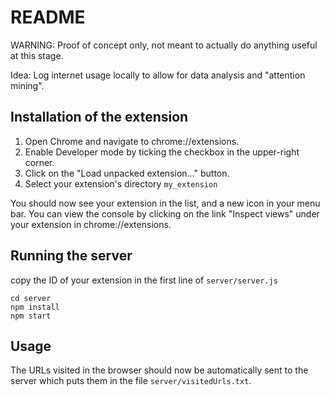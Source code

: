 # README

WARNING: Proof of concept only, not meant to actually do anything useful at this stage.

Idea: Log internet usage locally to allow for data analysis and "attention mining".

## Installation of the extension

1. Open Chrome and navigate to chrome://extensions.
2. Enable Developer mode by ticking the checkbox in the upper-right corner.
3. Click on the "Load unpacked extension..." button.
4. Select your extension's directory `my_extension`

You should now see your extension in the list, and a new icon in your menu bar. You can view the console by clicking on the link "Inspect views" under your extension in chrome://extensions.

## Running the server

copy the ID of your extension in the first line of `server/server.js`

```
cd server
npm install
npm start
```


## Usage

The URLs visited in the browser should now be automatically sent to the server which puts them in the file `server/visitedUrls.txt`.